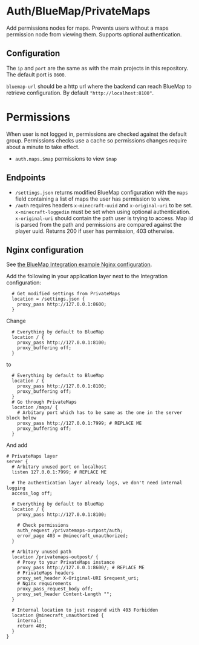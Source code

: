 # Auth/BlueMap/PrivateMaps

Add permissions nodes for maps.
Prevents users without a maps permission node from viewing them.
Supports optional authentication.

## Configuration

The `ip` and `port` are the same as with the main projects in this repository. The default port is `8600`.

`bluemap-url` should be a http url where the backend can reach BlueMap to retrieve configuration. By default `"http://localhost:8100"`.

# Permissions

When user is not logged in, permissions are checked against the default group.
Permissions checks use a cache so permissions changes require about a minute to take effect.

- `auth.maps.$map` permissions to view `$map`

## Endpoints

- `/settings.json` returns modified BlueMap configuration with the `maps` field containing a list of maps the user has permission to view.
- `/auth` requires headers `x-minecraft-uuid` and `x-original-uri` to be set. `x-minecraft-loggedin` must be set
when using optional authentication. `x-original-uri` should contain the path user is trying to access.
Map id is parsed from the path and permissions are compared against the player uuid. Returns 200 if user has permission, 403 otherwise.

## Nginx configuration

See [the BlueMap Integration example Nginx configuration](https://github.com/Chicken/Auth/tree/master/BlueMap/Integration#example-nginx).

Add the following in your application layer next to the Integration configuration:
```nginx
  # Get modified settings from PrivateMaps
  location = /settings.json {
    proxy_pass http://127.0.0.1:8600;
  }
```

Change
```nginx
  # Everything by default to BlueMap
  location / {
    proxy_pass http://127.0.0.1:8100;
    proxy_buffering off;
  }
```
to
```nginx
  # Everything by default to BlueMap
  location / {
    proxy_pass http://127.0.0.1:8100;
    proxy_buffering off;
  }
  # Go through PrivateMaps
  location /maps/ {
    # Arbitary port which has to be same as the one in the server block below
    proxy_pass http://127.0.0.1:7999; # REPLACE ME
    proxy_buffering off;
  }
```

And add
```nginx
# PrivateMaps layer
server {
  # Arbitary unused port on localhost
  listen 127.0.0.1:7999; # REPLACE ME

  # The authentication layer already logs, we don't need internal logging
  access_log off;

  # Everything by default to BlueMap
  location / {
    proxy_pass http://127.0.0.1:8100;

    # Check permissions
    auth_request /privatemaps-outpost/auth;
    error_page 403 = @minecraft_unauthorized;
  }

  # Arbitary unused path
  location /privatemaps-outpost/ {
    # Proxy to your PrivateMaps instance
    proxy_pass http://127.0.0.1:8600/; # REPLACE ME
    # PrivateMaps headers
    proxy_set_header X-Original-URI $request_uri;
    # Nginx requirements
    proxy_pass_request_body off;
    proxy_set_header Content-Length "";
  }

  # Internal location to just respond with 403 Forbidden
  location @minecraft_unauthorized {
    internal;
    return 403;
  }
}
```
